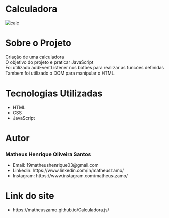 # Calculadora
![calc](https://user-images.githubusercontent.com/78445566/192158465-c7b3d111-c1c3-43f2-a37f-db291c5d58bd.png)
<h1>Sobre o Projeto</h1>
Criação de uma calculadora <br>
O objetivo do projeto e praticar JavaScript<br>Foi utilizado addEventListener nos botões para realizar as funcões definidas<br>Tambem foi utilizado o DOM para manipular o HTML
<h1>Tecnologias Utilizadas</h1>
<ul>
  <li>HTML</li>
  <li>CSS</li>
  <li>JavaScript</li>
</ul>
<h1>Autor</h1>
<h3>Matheus Henrique Oliveira Santos</h3>
<ul>
  <li>Email: 19matheushenrique03@gmail.com</li>
  <li>Linkedin: https://www.linkedin.com/in/matheuszamo/</li>
  <li>Instagram: https://www.instagram.com/matheus.zamo/</li>
</ul>
<h1>Link do site</h1>
<ul>
<li>https://matheuszamo.github.io/Calculadora.js/</li>
</ul>
